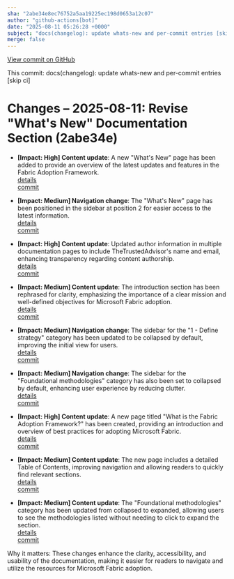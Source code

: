 ```yaml
---
sha: "2abe34e8ec76752a5aa19225ec198d0653a12c07"
author: "github-actions[bot]"
date: "2025-08-11 05:26:28 +0000"
subject: "docs(changelog): update whats-new and per-commit entries [skip ci]"
merge: false
---
```


[View commit on GitHub](https://github.com/TheTrustedAdvisor/FabricAdoptionFramework/commit/2abe34e8ec76752a5aa19225ec198d0653a12c07)

This commit: docs(changelog): update whats-new and per-commit entries [skip ci]

# Changes – 2025-08-11: Revise "What's New" Documentation Section (2abe34e)

- **[Impact: High] Content update**: A new "What's New" page has been added to provide an overview of the latest updates and features in the Fabric Adoption Framework.  
   [details](/docs/about/changes/2025-08-09-whats-new)  
   [commit](https://github.com/TheTrustedAdvisor/FabricAdoptionFramework/commit/71cf72f05c38885600d0cf2e75f9c414268772f7)

- **[Impact: Medium] Navigation change**: The "What's New" page has been positioned in the sidebar at position 2 for easier access to the latest information.  
   [details](/docs/about/changes/2025-08-09-whats-new)  
   [commit](https://github.com/TheTrustedAdvisor/FabricAdoptionFramework/commit/71cf72f05c38885600d0cf2e75f9c414268772f7)

- **[Impact: High] Content update**: Updated author information in multiple documentation pages to include TheTrustedAdvisor's name and email, enhancing transparency regarding content authorship.  
   [details](/docs/about/changes/2025-08-10-update-authors)  
   [commit](https://github.com/TheTrustedAdvisor/FabricAdoptionFramework/commit/12347518ca6acb5970be585f60e97a0f2ad917ed)

- **[Impact: Medium] Content update**: The introduction section has been rephrased for clarity, emphasizing the importance of a clear mission and well-defined objectives for Microsoft Fabric adoption.  
   [details](/docs/about/changes/2025-08-08-updated-mission-and-objectives)  
   [commit](https://github.com/TheTrustedAdvisor/FabricAdoptionFramework/commit/8142c36813c1f1dda3e85f2c1005d59af8c)

- **[Impact: Medium] Navigation change**: The sidebar for the "1 - Define strategy" category has been updated to be collapsed by default, improving the initial view for users.  
   [details](/docs/about/changes/2025-08-07-sidebar)  
   [commit](https://github.com/TheTrustedAdvisor/FabricAdoptionFramework/commit/4274e23db5053e709863281d16b753b655604760)

- **[Impact: Medium] Navigation change**: The sidebar for the "Foundational methodologies" category has also been set to collapsed by default, enhancing user experience by reducing clutter.  
   [details](/docs/about/changes/2025-08-07-sidebar)  
   [commit](https://github.com/TheTrustedAdvisor/FabricAdoptionFramework/commit/4274e23db5053e709863281d16b753b655604760)

- **[Impact: High] Content update**: A new page titled "What is the Fabric Adoption Framework?" has been created, providing an introduction and overview of best practices for adopting Microsoft Fabric.  
   [details](/docs/about/changes/2025-08-07-what-is-the-fabric-adoption-framework)  
   [commit](https://github.com/TheTrustedAdvisor/FabricAdoptionFramework/commit/d28fbbb1fe7c1382ae137e25293ad4450107a5f1)

- **[Impact: Medium] Content update**: The new page includes a detailed Table of Contents, improving navigation and allowing readers to quickly find relevant sections.  
   [details](/docs/about/changes/2025-08-07-what-is-the-fabric-adoption-framework)  
   [commit](https://github.com/TheTrustedAdvisor/FabricAdoptionFramework/commit/d28fbbb1fe7c1382ae137e25293ad4450107a5f1)

- **[Impact: Medium] Content update**: The "Foundational methodologies" category has been updated from collapsed to expanded, allowing users to see the methodologies listed without needing to click to expand the section.  
   [details](/docs/about/changes/2025-08-08-foundational-methodologies)  
   [commit](https://github.com/TheTrustedAdvisor/FabricAdoptionFramework/commit/8888fa543b97e8fc92e507e0619ed5100abd83f9)

Why it matters: These changes enhance the clarity, accessibility, and usability of the documentation, making it easier for readers to navigate and utilize the resources for Microsoft Fabric adoption.
